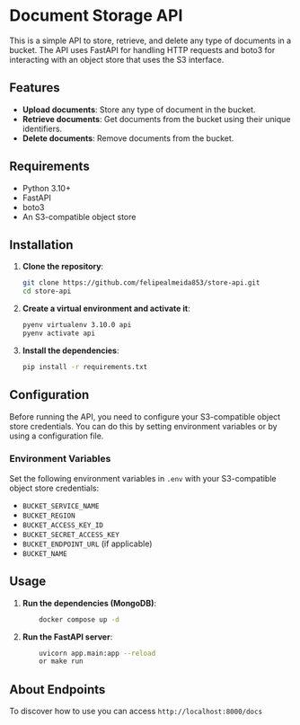 # Document Storage API

This is a simple API to store, retrieve, and delete any type of documents in a bucket. The API uses FastAPI for handling
HTTP requests and boto3 for interacting with an object store that uses the S3 interface.

## Features

- **Upload documents**: Store any type of document in the bucket.
- **Retrieve documents**: Get documents from the bucket using their unique identifiers.
- **Delete documents**: Remove documents from the bucket.

## Requirements

- Python 3.10+
- FastAPI
- boto3
- An S3-compatible object store

## Installation

1. **Clone the repository**:

    ```sh
    git clone https://github.com/felipealmeida853/store-api.git
    cd store-api
    ```

2. **Create a virtual environment and activate it**:

    ```sh
    pyenv virtualenv 3.10.0 api
    pyenv activate api  
    ```

3. **Install the dependencies**:

    ```sh
    pip install -r requirements.txt
    ```

## Configuration

Before running the API, you need to configure your S3-compatible object store credentials. You can do this by setting
environment variables or by using a configuration file.

### Environment Variables

Set the following environment variables in `.env` with your S3-compatible object store credentials:

- `BUCKET_SERVICE_NAME`
- `BUCKET_REGION`
- `BUCKET_ACCESS_KEY_ID`
- `BUCKET_SECRET_ACCESS_KEY`
- `BUCKET_ENDPOINT_URL` (if applicable)
- `BUCKET_NAME`

## Usage

1. **Run the dependencies (MongoDB)**:

    ```sh
        docker compose up -d
    ```

2. **Run the FastAPI server**:

    ```sh
        uvicorn app.main:app --reload
        or make run
    ```

## About Endpoints

To discover how to use you can access `http://localhost:8000/docs`
